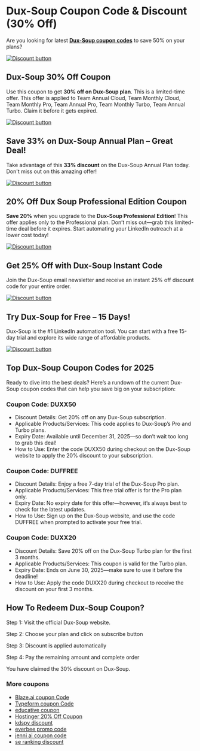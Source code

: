 # Dux-Soup Coupon Code & Discount (30% Off)

Are you looking for latest [**Dux-Soup coupon codes**](https://www.dux-soup.com/pricing?fpr=shadow) to save 50% on your plans?

[![Discount button](https://github.com/user-attachments/assets/747d7d3a-2319-4af2-8a9c-59378c760aa4)](https://www.dux-soup.com/pricing?fpr=shadow)

## Dux-Soup 30% Off Coupon

Use this coupon to get **30% off on Dux-Soup plan**. This is a limited-time offer. This offer is applied to Team Annual Cloud, Team Monthly Cloud, Team Monthly Pro, Team Annual Pro, Team Monthly Turbo, Team Annual Turbo. Claim it before it gets expired.

[![Discount button](https://github.com/user-attachments/assets/747d7d3a-2319-4af2-8a9c-59378c760aa4)](https://www.dux-soup.com/pricing?fpr=shadow)

## Save 33% on Dux-Soup Annual Plan – Great Deal!

Take advantage of this **33% discount** on the Dux-Soup Annual Plan today. Don't miss out on this amazing offer!

[![Discount button](https://github.com/user-attachments/assets/747d7d3a-2319-4af2-8a9c-59378c760aa4)](https://www.dux-soup.com/pricing?fpr=shadow)

## 20% Off Dux Soup Professional Edition Coupon

**Save 20%** when you upgrade to the **Dux-Soup Professional Edition**! This offer applies only to the Professional plan. Don’t miss out—grab this limited-time deal before it expires. Start automating your LinkedIn outreach at a lower cost today!

[![Discount button](https://github.com/user-attachments/assets/747d7d3a-2319-4af2-8a9c-59378c760aa4)](https://www.dux-soup.com/pricing?fpr=shadow)

## Get 25% Off with Dux-Soup Instant Code

Join the Dux-Soup email newsletter and receive an instant 25% off discount code for your entire order.

[![Discount button](https://github.com/user-attachments/assets/747d7d3a-2319-4af2-8a9c-59378c760aa4)](https://www.dux-soup.com/pricing?fpr=shadow)

## Try Dux-Soup for Free – 15 Days!

Dux-Soup is the #1 LinkedIn automation tool. You can start with a free 15-day trial and explore its wide range of affordable products.

[![Discount button](https://github.com/user-attachments/assets/747d7d3a-2319-4af2-8a9c-59378c760aa4)](https://www.dux-soup.com/pricing?fpr=shadow)

## Top Dux-Soup Coupon Codes for 2025

Ready to dive into the best deals? Here’s a rundown of the current Dux-Soup coupon codes that can help you save big on your subscription:

### Coupon Code: DUXX50

* Discount Details: Get 20% off on any Dux-Soup subscription.
* Applicable Products/Services: This code applies to Dux-Soup’s Pro and Turbo plans.
* Expiry Date: Available until December 31, 2025—so don’t wait too long to grab this deal!
* How to Use: Enter the code DUXX50 during checkout on the Dux-Soup website to apply the 20% discount to your subscription.

### Coupon Code: DUFFREE

* Discount Details: Enjoy a free 7-day trial of the Dux-Soup Pro plan.
* Applicable Products/Services: This free trial offer is for the Pro plan only.
* Expiry Date: No expiry date for this offer—however, it’s always best to check for the latest updates.
* How to Use: Sign up on the Dux-Soup website, and use the code DUFFREE when prompted to activate your free trial.

### Coupon Code: DUXX20

* Discount Details: Save 20% off on the Dux-Soup Turbo plan for the first 3 months.
* Applicable Products/Services: This coupon is valid for the Turbo plan.
* Expiry Date: Ends on June 30, 2025—make sure to use it before the deadline!
* How to Use: Apply the code DUXX20 during checkout to receive the discount on your first 3 months.

## How To Redeem Dux-Soup Coupon?

Step 1: Visit the official Dux-Soup website.

Step 2: Choose your plan and click on subscribe button

Step 3: Discount is applied automatically

Step 4: Pay the remaining amount and complete order

You have claimed the 30% discount on Dux-Soup.

### More coupons

* [Blaze.ai coupon Code](https://github.com/williamssw/Blaze/)
* [Typeform coupon Code](https://github.com/pauld34rf/Typeform/)
* [educative coupon](https://github.com/pauld34rf/Educative/)
* [Hostinger 20% Off Coupon](https://github.com/pauld34rf/Hostinger/)
* [kdspy discount](https://github.com/williamssw/kdspy)
* [everbee promo code](https://github.com/williamssw/everbee/)
* [jenni ai coupon code](https://github.com/SERankingCoupon/Jenni/)
* [se ranking discount](https://github.com/SERankingCoupon/discount/)
